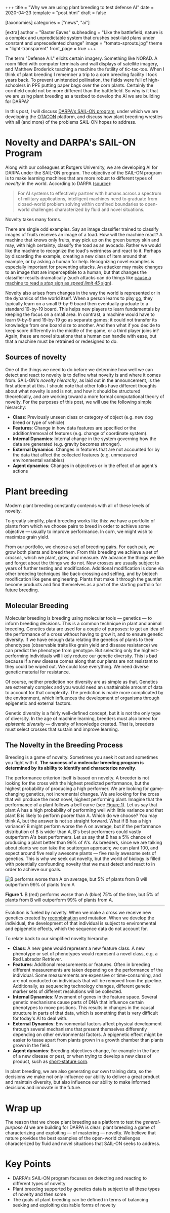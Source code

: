+++
title = "Why we are using plant breeding to test defense AI"
date = 2020-04-23
template = "post.html"
draft = false

[taxonomies]
categories = ["news", "ai"]

[extra]
author = "Baxter Eaves"
subheading = "Like the battlefield, nature is a complex and unpredictable system that crushes best-laid plans under constant and unprecedented change"
image = "tomato-sprouts.jpg"
theme = "light-transparent"
front_page = true
+++

The term "Defense A.I." elicits certain imagery. Something like NORAD. A room filled with computer terminals and wall displays of satellite imagery, and Matthew Broderick teaching a machine the futility of tic-tac-toe. When I think of plant breeding I remember a trip to a corn breeding facility I took years back. To prevent unintended pollination, the fields were full of high-schoolers in PPE putting paper bags over the corn plants. Certainly the cornfield could not be more different than the battlefield. So why is it that we are using plant breeding as a testbed to develop the AI we are building for DARPA?

In this post, I will discuss [DARPA's SAIL-ON program](https://www.darpa.mil/news-events/2019-02-14), under which we are developing the [OTACON](@/blog/otacon-intro.md) platform, and discuss how plant breeding wrestles with all (and more) of the problems SAIL-ON hopes to address.

# Novelty and DARPA's SAIL-ON Program

Along with our colleagues at Rutgers University, we are developing AI for DARPA under the SAIL-ON program. The objective of the SAIL-ON program is to make learning machines that are more robust to different types of *novelty* in the world. According to DARPA ([source](https://www.darpa.mil/news-events/2019-02-14)):

> For AI systems to effectively partner with humans across a spectrum of military applications, intelligent machines need to graduate from closed-world problem solving within confined boundaries to open-world challenges characterized by fluid and novel situations.

Novelty takes many forms.

There are single odd examples. Say an image classifier trained to classify images of fruits receives an image of a toad. How will the machine react? A machine that knows only fruits, may pick up on the green bumpy skin and may, with high certainty, classify the toad as an avocado. Rather we would like the machine to recognize the toad's weirdness and react to it. Perhaps by discarding the example, creating a new class of item around that example, or by asking a human for help. Recognizing novel examples is especially important for preventing attacks. An attacker may make changes to an image that are imperceptible to a human, but that changes the classifier results dramatically (such attacks can do things like [cause a machine to read a *stop* sign as *speed limit 45* sign](https://arxiv.org/abs/1707.08945)).

Novelty also arises from changes in the way the world is represented or in the dynamics of the world itself. When a person learns to play [go](https://en.wikipedia.org/wiki/Go_(game)), they typically learn on a small 9-by-9 board then eventually graduate to a standard 19-by-19 board. This helps new players to learn fundamentals by keeping the focus on a small area. In contrast, a machine would have to learn 9-by-9 and 19-by-19 go as separate games; it could not transfer its knowledge from one board size to another. And then what if you decide to keep score differently in the middle of the game, or a third player joins in? Again, these are novel situations that a human can handle with ease, but that a machine must be retrained or redesigned to do. 

## Sources of novelty

One of the things we need to do before we determine how well we can detect and react to novelty is to define what novelty is and where it comes from. SAIL-ON's *novelty hierarchy*, as laid out in the announcement, is the first attempt at this. I should note that other folks have different thoughts about what novelty is and is not, and how it should be structured theoretically, and are working toward a more formal computational theory of novelty. For the purposes of this post, we will use the following simple hierarchy:

- **Class**: Previously unseen class or category of object (e.g. new dog breed or type of vehicle)
- **Features**: Change in how data features are specified or the addition/removal of features (e.g. change of coordinate system).
- **Internal Dynamics**: Internal change in the system governing how the data are generated (e.g. gravity becomes stronger).
- **External Dynamics**: Changes in features that are not accounted for by the data that affect the collected features (e.g. unmeasured environmental variables)
- **Agent dynamics**: Changes in objectives or in the effect of an agent's actions

# Plant breeding

Modern plant breeding constantly contends with all of these levels of novelty.

To greatly simplify, plant breeding works like this: we have a portfolio of plants from which we choose pairs to breed in order to achieve some objective &mdash; usually to improve performance. In corn, we might wish to maximize grain yield.

From our portfolio, we choose a set of breeding pairs. For each pair, we grow both plants and breed them. From this breeding we achieve a set of *crosses*, which we plant, grow, and measure. We advance the things we like and forget about the things we do not. New crosses are usually subject to years of further testing and modification. Additional modification is done via other breeding techniques like back-crossing and selfing, and by biotech modification like gene engineering. Plants that make it through the gauntlet become products and find themselves as a part of the starting portfolio for future breeding.

## Molecular Breeding

Molecular breeding is breeding using molecular tools &mdash; genetics &mdash; to inform breeding decisions. This is a common technique in plant and animal breeding. Genetics data are used for a couple of purposes: to get an idea of the performance of a cross without having to grow it, and to ensure genetic diversity. If we have enough data relating the genetics of plants to their phenotypes (observable traits like grain yield and disease resistance) we can predict the phenotype from genotype. But selecting only the highest-performing individuals will likely reduce our genetic diversity. This is bad because if a new disease comes along that our plants are not resistant to they could be wiped out. We could lose everything. We need diverse genetic material for resistance.

Of course, neither prediction nor diversity are as simple as that. Genetics are extremely complex and you would need an unattainable amount of data to account for that complexity. The prediction is made more complicated by the environment, which influences the development of organisms through epigenetic and external factors. 

Genetic diversity is a fairly well-defined concept, but it is not the only type of diversity. In the age of machine learning, breeders must also breed for *epistemic diversity* &mdash; diversity of knowledge created. That is, breeders must select crosses that sustain and improve learning.

## The Novelty in the Breeding Process

Breeding is a game of novelty. Sometimes you seek it out and sometimes you fight with it. **The success of a molecular breeding program is determined by its ability to identify and characterize novelty**.

The performance criterion itself is based on novelty. A breeder is not looking for the cross with the highest predicted performance, but the highest probability of producing a high performer. We are looking for game-changing genetics, not incremental changes. We are looking for the cross that will produce the most novel, highest performing plant. Imagine that the performance of a plant follows a bell curve (see <a href="#breeding-objective-figure">Figure 1</a>). Let us say that plant A has a high probability of performing well with little variance and that plant B is likely to perform poorer than A. Which do we choose? You may think A, but the answer is not so straight forward. What if B has a high variance? B might perform worse the A on average, but if the performance distribution of B is wider than A, B's best performers could vastly outperform A's best performers. Let us say that B has a 5% chance of producing a plant better than 99% of A's. As breeders, since we are talking about plants we can take the scattergun approach; we can plant 100, and expect around five really awesome plants &mdash; five really awesome sets of genetics. This is why we seek out novelty, but the world of biology is filled with potentially confounding novelty that we must detect and react to in order to achieve our goals.

<a class="anchor" name="breeding-objective-figure"></a>
![B performs worse than A on average, but 5% of plants from B will outperform 99% of plants from A](/img/breeding_obj.png)
<p class="small" style="padding-bottom: 0.5rem; border-bottom: 1px solid gray;">
    <strong>Figure 1.</strong> <span class=red>B (red)</span> performs worse than <span class=blue>A (blue)</span> 75% of the time, but 5% of plants from <span class=red>B</span> will outperform 99% of plants from <span class=blue>A</span>.
</p>


Evolution is fueled by novelty. When we make a cross we receive new genetics created by [recombination](https://en.wikipedia.org/wiki/Genetic_recombination) and mutation. When we develop the individual, the development of that individual is subject to environmental and epigenetic effects, which the sequence data do not account for. 

To relate back to our simplified novelty hierarchy:

- **Class**: A new gene would represent a new feature class. A new phenotype or set of phenotypes would represent a novel class, e.g. a Red Labrador Retriever.
- **Features**: Additional measurements or features. Often in breeding different measurements are taken depending on the performance of the individual. Some measurements are expensive or time-consuming, and are not conducted on individuals that will be removed from the pipeline. Additionally, as sequencing technology changes, different genetic marker sets of different resolutions will be collected.
- **Internal Dynamics**: Movement of genes in the feature space. Several genetic mechanisms cause parts of DNA that influence certain phenotypes to move positions. This results in changes in the causal structure in parts of that data, which is something that is very difficult for today's AI to deal with.
- **External Dynamics**: Environmental factors affect physical development through several mechanisms that present themselves differently depending on other environmental factors. A epigenetic effect might be easier to tease apart from plants grown in a growth chamber than plants grown in the field.
- **Agent dynamics**: Breeding objectives change, for example in the face of a new disease or pest, or when trying to develop a new class of product, such as [short-stature corn](https://www.agriculture.com/news/crops/short-stature-corn-on-the-way-from-bayer-cropscience).

In plant breeding, we are also generating our own training data, so the decisions we make not only influence our ability to deliver a great product and maintain diversity, but also influence our ability to make informed decisions and innovate in the future.

# Wrap up

The reason that we chose plant breeding as a platform to test the *general-purpose* AI we are building for DARPA is clear: plant breeding a game of characterizing and exploiting &mdash; of mastering &mdash; novelty. We believe that nature provides the best examples of the open-world challenges characterized by fluid and novel situations that SAIL-ON seeks to address.

# Key Points
- DARPA's SAIL-ON program focuses on detecting and reacting to different types of novelty
- Plant breeding supported by genetics data is subject to all these types of novelty and then some
- The goals of plant breeding can be defined in terms of balancing seeking and exploiting desirable forms of novelty
